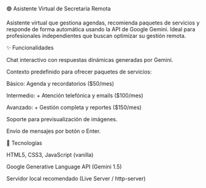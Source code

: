 🟢 Asistente Virtual de Secretaría Remota

Asistente virtual que gestiona agendas, recomienda paquetes de servicios y responde de forma automática usando la API de Google Gemini. Ideal para profesionales independientes que buscan optimizar su gestión remota.

✨ Funcionalidades

Chat interactivo con respuestas dinámicas generadas por Gemini.

Contexto predefinido para ofrecer paquetes de servicios:

Básico: Agenda y recordatorios ($50/mes)

Intermedio: + Atención telefónica y emails ($100/mes)

Avanzado: + Gestión completa y reportes ($150/mes)

Soporte para previsualización de imágenes.

Envío de mensajes por botón o Enter.

🚀 Tecnologías

HTML5, CSS3, JavaScript (vanilla)

Google Generative Language API (Gemini 1.5)

Servidor local recomendado (Live Server / http-server)
